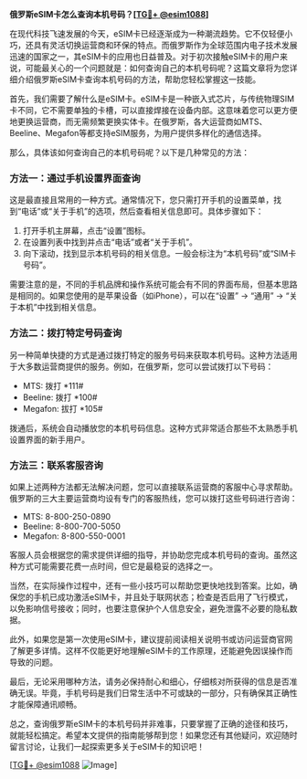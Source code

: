**俄罗斯eSIM卡怎么查询本机号码？[[TG💪+ @esim1088](https://t.me/s/esim1088)]**

在现代科技飞速发展的今天，eSIM卡已经逐渐成为一种潮流趋势。它不仅轻便小巧，还具有灵活切换运营商和环保的特点。而俄罗斯作为全球范围内电子技术发展迅速的国家之一，其eSIM卡的应用也日益普及。对于初次接触eSIM卡的用户来说，可能最关心的一个问题就是：如何查询自己的本机号码呢？这篇文章将为您详细介绍俄罗斯eSIM卡查询本机号码的方法，帮助您轻松掌握这一技能。

首先，我们需要了解什么是eSIM卡。eSIM卡是一种嵌入式芯片，与传统物理SIM卡不同，它不需要单独的卡槽，可以直接焊接在设备内部。这意味着您可以更方便地更换运营商，而无需频繁更换实体卡。在俄罗斯，各大运营商如MTS、Beeline、Megafon等都支持eSIM服务，为用户提供多样化的通信选择。

那么，具体该如何查询自己的本机号码呢？以下是几种常见的方法：

### 方法一：通过手机设置界面查询

这是最直接且常用的一种方式。通常情况下，您只需打开手机的设置菜单，找到“电话”或“关于手机”的选项，然后查看相关信息即可。具体步骤如下：

1. 打开手机主屏幕，点击“设置”图标。
2. 在设置列表中找到并点击“电话”或者“关于手机”。
3. 向下滚动，找到显示本机号码的相关信息。一般会标注为“本机号码”或“SIM卡号码”。

需要注意的是，不同的手机品牌和操作系统可能会有不同的界面布局，但基本思路是相同的。如果您使用的是苹果设备（如iPhone），可以在“设置” -> “通用” -> “关于本机”中找到相关信息。

### 方法二：拨打特定号码查询

另一种简单快捷的方式是通过拨打特定的服务号码来获取本机号码。这种方法适用于大多数运营商提供的服务。例如，在俄罗斯，您可以尝试拨打以下号码：

- MTS: 拨打 *111#
- Beeline: 拨打 *100#
- Megafon: 拔打 *105#

拨通后，系统会自动播放您的本机号码信息。这种方式非常适合那些不太熟悉手机设置界面的新手用户。

### 方法三：联系客服咨询

如果上述两种方法都无法解决问题，您可以直接联系运营商的客服中心寻求帮助。俄罗斯的三大主要运营商均设有专门的客服热线，您可以拨打这些号码进行咨询：

- MTS: 8-800-250-0890
- Beeline: 8-800-700-5050
- Megafon: 8-800-550-0001

客服人员会根据您的需求提供详细的指导，并协助您完成本机号码的查询。虽然这种方式可能需要花费一点时间，但它是最稳妥的选择之一。

当然，在实际操作过程中，还有一些小技巧可以帮助您更快地找到答案。比如，确保您的手机已成功激活eSIM卡，并且处于联网状态；检查是否启用了飞行模式，以免影响信号接收；同时，也要注意保护个人信息安全，避免泄露不必要的隐私数据。

此外，如果您是第一次使用eSIM卡，建议提前阅读相关说明书或访问运营商官网了解更多详情。这样不仅能更好地理解eSIM卡的工作原理，还能避免因误操作而导致的问题。

最后，无论采用哪种方法，请务必保持耐心和细心，仔细核对所获得的信息是否准确无误。毕竟，手机号码是我们日常生活中不可或缺的一部分，只有确保其正确性才能保障通讯顺畅。

总之，查询俄罗斯eSIM卡的本机号码并非难事，只要掌握了正确的途径和技巧，就能轻松搞定。希望本文提供的指南能够帮到您！如果您还有其他疑问，欢迎随时留言讨论，让我们一起探索更多关于eSIM卡的知识吧！

[[TG💪+ @esim1088](https://t.me/s/esim1088) ![Image](https://i.postimg.cc/4NQfJmqS/Snipaste-2025-05-13-00-14-12.png)]